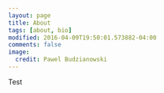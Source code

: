 ```yaml
---
layout: page
title: About
tags: [about, bio]
modified: 2016-04-09T19:50:01.573882-04:00
comments: false
image:
  credit: Pawel Budzianowski
---
```


Test
